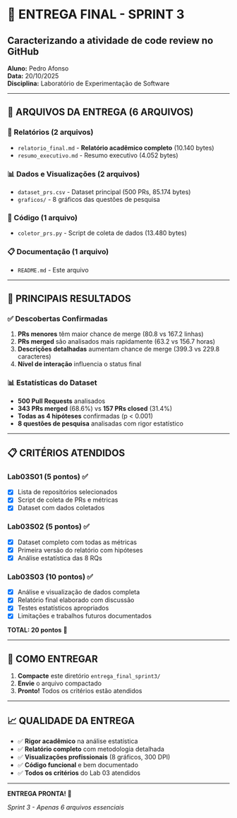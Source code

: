 # 🎯 ENTREGA FINAL - SPRINT 3

## Caracterizando a atividade de code review no GitHub

**Aluno:** Pedro Afonso  
**Data:** 20/10/2025  
**Disciplina:** Laboratório de Experimentação de Software

---

## 📁 ARQUIVOS DA ENTREGA (6 ARQUIVOS)

### 📄 Relatórios (2 arquivos)
- `relatorio_final.md` - **Relatório acadêmico completo** (10.140 bytes)
- `resumo_executivo.md` - Resumo executivo (4.052 bytes)

### 📊 Dados e Visualizações (2 arquivos)
- `dataset_prs.csv` - Dataset principal (500 PRs, 85.174 bytes)
- `graficos/` - 8 gráficos das questões de pesquisa

### 🐍 Código (1 arquivo)
- `coletor_prs.py` - Script de coleta de dados (13.480 bytes)

### 📋 Documentação (1 arquivo)
- `README.md` - Este arquivo

---

## 🎯 PRINCIPAIS RESULTADOS

### ✅ Descobertas Confirmadas
1. **PRs menores** têm maior chance de merge (80.8 vs 167.2 linhas)
2. **PRs merged** são analisados mais rapidamente (63.2 vs 156.7 horas)
3. **Descrições detalhadas** aumentam chance de merge (399.3 vs 229.8 caracteres)
4. **Nível de interação** influencia o status final

### 📊 Estatísticas do Dataset
- **500 Pull Requests** analisados
- **343 PRs merged** (68.6%) vs **157 PRs closed** (31.4%)
- **Todas as 4 hipóteses** confirmadas (p < 0.001)
- **8 questões de pesquisa** analisadas com rigor estatístico

---

## 📋 CRITÉRIOS ATENDIDOS

### Lab03S01 (5 pontos) ✅
- [x] Lista de repositórios selecionados
- [x] Script de coleta de PRs e métricas
- [x] Dataset com dados coletados

### Lab03S02 (5 pontos) ✅
- [x] Dataset completo com todas as métricas
- [x] Primeira versão do relatório com hipóteses
- [x] Análise estatística das 8 RQs

### Lab03S03 (10 pontos) ✅
- [x] Análise e visualização de dados completa
- [x] Relatório final elaborado com discussão
- [x] Testes estatísticos apropriados
- [x] Limitações e trabalhos futuros documentados

**TOTAL: 20 pontos** 🎉

---

## 🚀 COMO ENTREGAR

1. **Compacte** este diretório `entrega_final_sprint3/`
2. **Envie** o arquivo compactado
3. **Pronto!** Todos os critérios estão atendidos

---

## 📈 QUALIDADE DA ENTREGA

- ✅ **Rigor acadêmico** na análise estatística
- ✅ **Relatório completo** com metodologia detalhada
- ✅ **Visualizações profissionais** (8 gráficos, 300 DPI)
- ✅ **Código funcional** e bem documentado
- ✅ **Todos os critérios** do Lab 03 atendidos

---

**ENTREGA PRONTA! 🎉**

*Sprint 3 - Apenas 6 arquivos essenciais*
